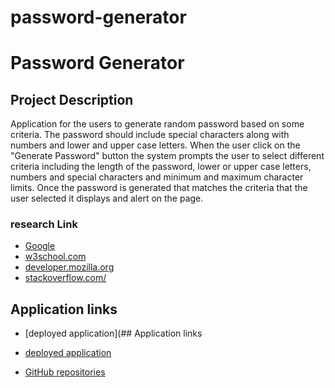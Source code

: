 # password-generator

# Password Generator

## Project Description
 Application for the users to generate random password based on some criteria. The password should include special characters along with numbers and lower and upper case letters. When the user click on the "Generate Password" button the system prompts the user to select different criteria including the length of the password, lower or upper case letters, numbers and special characters and minimum and maximum character limits. Once the password is generated that matches the criteria that the user selected it displays and alert on the page. 

### research Link

* [Google](https://www.google.com)
* [w3school.com](https://www.w3schools.com/html/html5_semantic_elements.asp)
* [developer.mozilla.org](https://developer.mozilla.org/en-US/docs/Glossary/Semantics)
* [stackoverflow.com/](https://stackoverflow.com//)


## Application links

* [deployed application](## Application links

* [deployed application](https://mugich.github.io/password-generator/)

* [GitHub repositories](https://github.com/mugich/password-generator)






